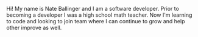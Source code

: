 Hi! My name is Nate Ballinger and I am a software developer.
Prior to becoming a developer I was a high school math teacher.
Now I'm learning to code and looking to join team where I can continue to grow
and help other improve as well.